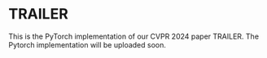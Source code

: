 # TRAILER
This is the PyTorch implementation of our CVPR 2024 paper TRAILER. The Pytorch implementation will be uploaded soon.
